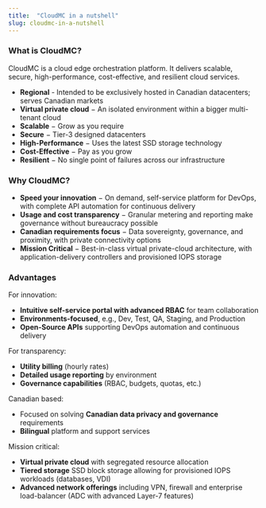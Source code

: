 ```yaml
---
title:  "CloudMC in a nutshell"
slug: cloudmc-in-a-nutshell
---
```


### What is CloudMC?

CloudMC is a cloud edge orchestration platform. It delivers scalable, secure, high-performance, cost-effective, and resilient cloud services.

- **Regional** - Intended to be exclusively hosted in Canadian datacenters; serves Canadian markets
- **Virtual private cloud** − An isolated environment within a bigger multi-tenant cloud
- **Scalable** − Grow as you require
- **Secure** − Tier-3 designed datacenters
- **High-Performance** − Uses the latest SSD storage technology
- **Cost-Effective** − Pay as you grow
- **Resilient** − No single point of failures across our infrastructure

### Why CloudMC?

- **Speed your innovation** − On demand, self-service platform for DevOps, with complete API automation for continuous delivery
- **Usage and cost transparency** − Granular metering and reporting make governance without bureaucracy possible
- **Canadian requirements focus** − Data sovereignty, governance, and proximity, with private connectivity options
- **Mission Critical** − Best-in-class virtual private-cloud architecture, with application-delivery controllers and provisioned IOPS storage

### Advantages

For innovation:

- **Intuitive self-service portal with advanced RBAC** for team collaboration
- **Environments-focused**, e.g., Dev, Test, QA, Staging, and Production
- **Open-Source APIs** supporting DevOps automation and continuous delivery

For transparency:

- **Utility billing** (hourly rates)
- **Detailed usage reporting** by environment
- **Governance capabilities** (RBAC, budgets, quotas, etc.)

Canadian based:

- Focused on solving **Canadian data privacy and governance** requirements
- **Bilingual** platform and support services

Mission critical:

- **Virtual private cloud** with segregated resource allocation
- **Tiered storage** SSD block storage allowing for provisioned IOPS workloads (databases, VDI)
- **Advanced network offerings** including VPN, firewall and enterprise load-balancer (ADC with advanced Layer-7 features)
